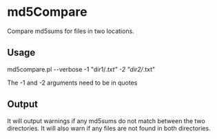 # md5Compare

Compare md5sums for files in two locations.

## Usage
md5compare.pl --verbose -1 "dir1/*.txt" -2 "dir2/*.txt"

The -1 and -2 arguments need to be in quotes 

## Output

It will output warnings if any md5sums do not match between the two directories. It will also warn if any files are not found in both directories. 